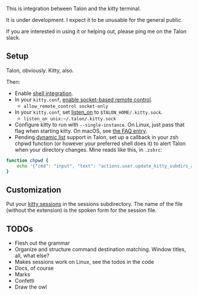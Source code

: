 This is integration between Talon and the kitty terminal.

It is under development. I expect it to be unusable for the general public.

If you are interested in using it or helping out, please ping me on the Talon slack.

## Setup

Talon, obviously. Kitty, also.

Then:

* Enable [shell integration](https://sw.kovidgoyal.net/kitty/shell-integration/).
* In your `kitty.conf`, [enable socket-based remote control](https://sw.kovidgoyal.net/kitty/conf/#opt-kitty.allow_remote_control).
  - `allow_remote_control socket-only`
* In your `kitty.conf`, set [listen_on](https://sw.kovidgoyal.net/kitty/conf/#opt-kitty.listen_on) to `$TALON_HOME/.kitty.sock`.
  - `listen_on unix:~/.talon/.kitty.sock`
* Configure kitty to run with `--single-instance`. On Linux, just pass that flag when starting kitty. On macOS, see [the FAQ entry](https://sw.kovidgoyal.net/kitty/faq/#how-do-i-specify-command-line-options-for-kitty-on-macos).
* Pending [dynamic list](https://github.com/talonvoice/talon/issues/625) support in Talon, set up a callback in your zsh chpwd function (or however your preferred shell does it) to alert Talon when your directory changes. Mine reads like this, in `.zshrc`:

```sh
function chpwd {
    echo '{"cmd": "input", "text": "actions.user.update_kitty_subdirs_and_files()"}' | socat - UNIX-CONNECT:~/.talon/.sys/repl.sock >/dev/null 2>&1
}
```

## Customization

Put your [kitty sessions](https://sw.kovidgoyal.net/kitty/overview/#startup-sessions) in the sessions subdirectory. The name of the file (without the extension) is the spoken form for the session file.

## TODOs

* Flesh out the grammar
* Organize and structure command destination matching. Window titles, all, what else?
* Makes sessions work on Linux, see the todos in the code
* Docs, of course
* Marks
* Confetti
* Draw the owl
